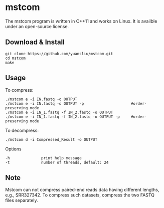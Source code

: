 # mstcom

The mstcom program is written in C++11 and works on Linux. It is availble under an open-source license.

## Download & Install

	git clone https://github.com/yuansliu/mstcom.git
 	cd mstcom
	make
  
 ## Usage
 To compress:
 
 	./mstcom e -i IN.fastq -o OUTPUT
 	./mstcom e -i IN.fastq -o OUTPUT -p                     #order-preserving mode
 	./mstcom e -i IN_1.fastq -f IN_2.fastq -o OUTPUT
 	./mstcom e -i IN_1.fastq -f IN_2.fastq -o OUTPUT -p     #order-preserving mode
  
 To decompress:
 
 	./mstcom d -i Compressed_Result -o OUTPUT
  
Options

 	-h              print help message
 	-t              number of threads, default: 24
  

## Note
Mstcom can not compress paired-end reads data having different lengths, e.g., SRR327342. To compress such datasets, compress the two FASTQ files separately.
